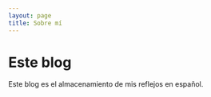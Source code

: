 ```yaml
---
layout: page
title: Sobre mí
---
```



# Este blog
Este blog es el almacenamiento de mis reflejos en español.
